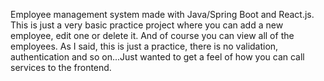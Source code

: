 Employee management system made with Java/Spring Boot and React.js. This is just a very basic practice project where you can add a new employee, edit one or delete it. And of course you can view all of the employees. As I said, this is just a practice, there is no validation, authentication and so on...Just wanted to get a feel of how you can call services to the frontend.
